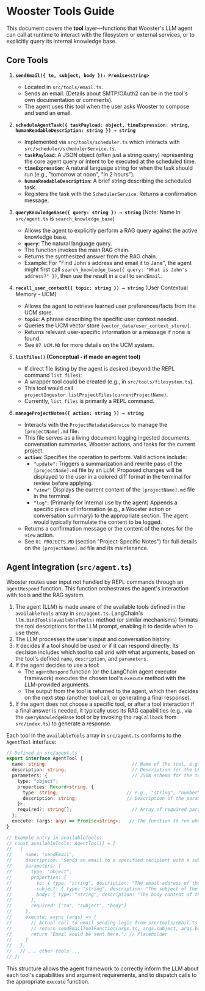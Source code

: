 # Wooster Tools Guide

This document covers the **tool** layer—functions that Wooster's LLM agent can call at runtime to interact with the filesystem or external services, or to explicitly query its internal knowledge base.

## Core Tools

1. **`sendEmail({ to, subject, body }): Promise<string>`**
   - Located in `src/tools/email.ts`.  
   - Sends an email. (Details about SMTP/OAuth2 can be in the tool's own documentation or comments).
   - The agent uses this tool when the user asks Wooster to compose and send an email.

2. **`scheduleAgentTask({ taskPayload: object, timeExpression: string, humanReadableDescription: string }) → string`**
   - Implemented via `src/tools/scheduler.ts` which interacts with `src/scheduler/schedulerService.ts`.
   - **`taskPayload`**: A JSON object (often just a string query) representing the core agent query or intent to be executed at the scheduled time.
   - **`timeExpression`**: A natural language string for when the task should run (e.g., "tomorrow at noon", "in 2 hours").
   - **`humanReadableDescription`**: A brief string describing the scheduled task.
   - Registers the task with the `SchedulerService`. Returns a confirmation message.

3. **`queryKnowledgeBase({ query: string }) → string`** (Note: Name in `src/agent.ts` is `search_knowledge_base`)
   - Allows the agent to explicitly perform a RAG query against the active knowledge base.
   - **`query`**: The natural language query.
   - The function invokes the main RAG chain.
   - Returns the synthesized answer from the RAG chain.
   - Example: For "Find John's address and email it to Jane", the agent might first call `search_knowledge_base({ query: "What is John's address?" })`, then use the result in a call to `sendEmail`.

4. **`recall_user_context({ topic: string }) → string`** (User Contextual Memory - UCM)
   - Allows the agent to retrieve learned user preferences/facts from the UCM store.
   - **`topic`**: A phrase describing the specific user context needed.
   - Queries the UCM vector store (`vector_data/user_context_store/`).
   - Returns relevant user-specific information or a message if none is found.
   - See `07 UCM.MD` for more details on the UCM system.

5. **`listFiles()` (Conceptual - if made an agent tool)**
   - If direct file listing by the agent is desired (beyond the REPL command `list files`):
   - A wrapper tool could be created (e.g., in `src/tools/filesystem.ts`).
   - This tool would call `projectIngestor.listProjectFiles(currentProjectName)`.
   - Currently, `list files` is primarily a REPL command.

6. **`manageProjectNotes({ action: string }) → string`**
   - Interacts with the `ProjectMetadataService` to manage the `[projectName].md` file.
   - This file serves as a living document logging ingested documents, conversation summaries, Wooster actions, and tasks for the current project.
   - **`action`**: Specifies the operation to perform. Valid actions include:
     - `"update"`: Triggers a summarization and rewrite pass of the `[projectName].md` file by an LLM. Proposed changes will be displayed to the user in a colored diff format in the terminal for review before applying.
     - `"view"`: Displays the current content of the `[projectName].md` file in the terminal.
     - `"log"`: (Primarily for internal use by the agent) Appends a specific piece of information (e.g., a Wooster action or conversation summary) to the appropriate section. The agent would typically formulate the content to be logged.
   - Returns a confirmation message or the content of the notes for the `view` action.
   - See `01 PROJECTS.MD` (section "Project-Specific Notes") for full details on the `[projectName].md` file and its maintenance.

## Agent Integration (`src/agent.ts`)

Wooster routes user input not handled by REPL commands through an `agentRespond` function. This function orchestrates the agent's interaction with tools and the RAG system.

1.  The agent (LLM) is made aware of the available tools defined in the `availableTools` array in `src/agent.ts`. LangChain's `llm.bindTools(availableTools)` method (or similar mechanisms) formats the tool descriptions for the LLM prompt, enabling it to decide when to use them.
2.  The LLM processes the user's input and conversation history.
3.  It decides if a tool should be used or if it can respond directly. Its decision includes which tool to call and with what arguments, based on the tool's defined `name`, `description`, and `parameters`.
4.  If the agent decides to use a tool:
    *   The `agentRespond` function (or the LangChain agent executor framework) executes the chosen tool's `execute` method with the LLM-provided arguments.
    *   The output from the tool is returned to the agent, which then decides on the next step (another tool call, or generating a final response).
5.  If the agent does not choose a specific tool, or after a tool interaction if a final answer is needed, it typically uses its RAG capabilities (e.g., via the `queryKnowledgeBase` tool or by invoking the `ragCallback` from `src/index.ts`) to generate a response.

Each tool in the `availableTools` array in `src/agent.ts` conforms to the `AgentTool` interface:

```typescript
// Defined in src/agent.ts
export interface AgentTool {
  name: string;                               // Name of the tool, e.g., "sendEmail"
  description: string;                        // Description for the LLM to understand what the tool does
  parameters: {                               // JSON schema for the tool's arguments
    type: "object";
    properties: Record<string, { 
      type: string;                         // e.g., "string", "number", "boolean"
      description: string;                  // Description of the parameter for the LLM
    }>;
    required?: string[];                      // Array of required parameter names
  };
  execute: (args: any) => Promise<string>;   // The function to run when the tool is called
}

// Example entry in availableTools:
// const availableTools: AgentTool[] = [
//   {
//     name: "sendEmail",
//     description: "Sends an email to a specified recipient with a subject and body.",
//     parameters: {
//       type: "object",
//       properties: {
//         to: { type: "string", description: "The email address of the recipient." },
//         subject: { type: "string", description: "The subject of the email." },
//         body: { type: "string", description: "The body content of the email." }
//       },
//       required: ["to", "subject", "body"]
//     },
//     execute: async (args) => { 
//       // Actual call to email sending logic from src/tools/email.ts
//       // return sendEmailToolFunction(args.to, args.subject, args.body); 
//       return "Email would be sent here."; // Placeholder
//     }
//   },
//   // ... other tools ...
// ];
```

This structure allows the agent framework to correctly inform the LLM about each tool's capabilities and argument requirements, and to dispatch calls to the appropriate `execute` function.